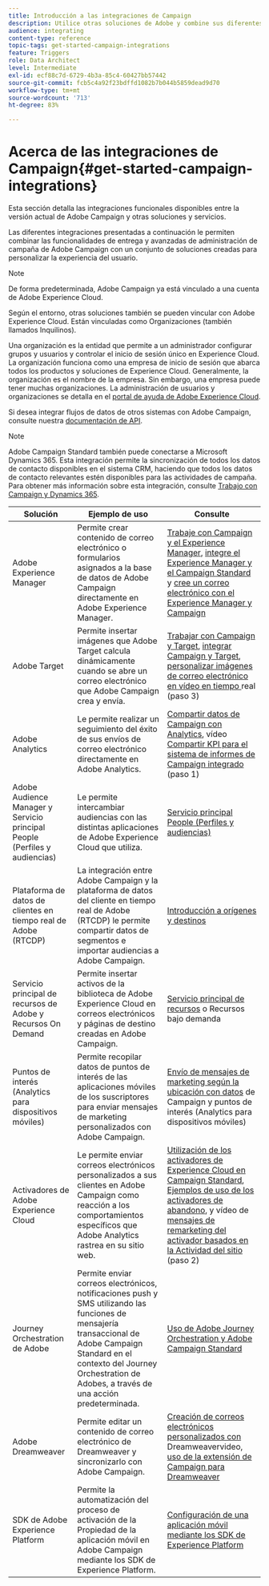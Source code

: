 ```yaml
---
title: Introducción a las integraciones de Campaign
description: Utilice otras soluciones de Adobe y combine sus diferentes capacidades con Campaign.
audience: integrating
content-type: reference
topic-tags: get-started-campaign-integrations
feature: Triggers
role: Data Architect
level: Intermediate
exl-id: ecf88c7d-6729-4b3a-85c4-60427bb57442
source-git-commit: fcb5c4a92f23bdffd1082b7b044b5859dead9d70
workflow-type: tm+mt
source-wordcount: '713'
ht-degree: 83%

---
```


# Acerca de las integraciones de Campaign{#get-started-campaign-integrations}

Esta sección detalla las integraciones funcionales disponibles entre la versión actual de Adobe Campaign y otras soluciones y servicios.

Las diferentes integraciones presentadas a continuación le permiten combinar las funcionalidades de entrega y avanzadas de administración de campaña de Adobe Campaign con un conjunto de soluciones creadas para personalizar la experiencia del usuario.

>[!NOTE]
>
> De forma predeterminada, Adobe Campaign ya está vinculado a una cuenta de Adobe Experience Cloud.

Según el entorno, otras soluciones también se pueden vincular con Adobe Experience Cloud. Están vinculadas como Organizaciones (también llamados Inquilinos).

Una organización es la entidad que permite a un administrador configurar grupos y usuarios y controlar el inicio de sesión único en Experience Cloud. La organización funciona como una empresa de inicio de sesión que abarca todos los productos y soluciones de Experience Cloud. Generalmente, la organización es el nombre de la empresa. Sin embargo, una empresa puede tener muchas organizaciones. La administración de usuarios y organizaciones se detalla en el [portal de ayuda de Adobe Experience Cloud](https://experienceleague.adobe.com/docs/core-services/interface/manage-users-and-products/organizations.html?lang=es).

Si desea integrar flujos de datos de otros sistemas con Adobe Campaign, consulte nuestra [documentación de API](../../api/using/get-started-apis.md).

>[!NOTE]
>
>Adobe Campaign Standard también puede conectarse a Microsoft Dynamics 365. Esta integración permite la sincronización de todos los datos de contacto disponibles en el sistema CRM, haciendo que todos los datos de contacto relevantes estén disponibles para las actividades de campaña. Para obtener más información sobre esta integración, consulte [Trabajo con Campaign y Dynamics 365](../../integrating/using/d365-acs-get-started.md).


<table> 
 <thead> 
  <tr> 
   <th> Solución<br /> </th> 
   <th> Ejemplo de uso<br /> </th> 
   <th> Consulte<br /> </th> 
  </tr> 
 </thead> 
 <tbody> 
  <tr> 
   <td> Adobe Experience Manager<br /> </td> 
   <td> Permite crear contenido de correo electrónico o formularios asignados a la base de datos de Adobe Campaign directamente en Adobe Experience Manager.<br /> </td> 
   <td> 
     <a href="../../integrating/using/integrating-with-experience-manager.md">Trabaje con Campaign y el Experience Manager</a>,  <a href="https://helpx.adobe.com/experience-manager/6-4/sites/administering/using/campaignstandard.html">integre el Experience Manager y el Campaign Standard</a> y  <a href="https://gn.adobe.com/doc/standard/getting_started/en/ACS_AEM.html">cree un correo electrónico con el Experience Manager y Campaign</a> 
    </td> 
  </tr> 
  <tr> 
   <td> Adobe Target<br /> </td> 
   <td> Permite insertar imágenes que Adobe Target calcula dinámicamente cuando se abre un correo electrónico que Adobe Campaign crea y envía.<br /> </td> 
   <td> 
    <a href="../../integrating/using/about-campaign-target-integration.md">Trabajar con Campaign y Target</a>,  <a href="https://experienceleague.adobe.com/docs/target/using/integrate/campaign-and-target.html?lang=es">integrar Campaign y Target</a>,  <a href="https://helpx.adobe.com/es/marketing-cloud/how-to/email-marketing.html">personalizar imágenes de correo electrónico en vídeo en tiempo </a> real (paso 3)
    </td> 
  </tr> 
  <tr> 
   <td> Adobe Analytics<br /> </td> 
   <td> Le permite realizar un seguimiento del éxito de sus envíos de correo electrónico directamente en Adobe Analytics.<br /> </td> 
   <td> 
    <a href="../../integrating/using/about-campaign-analytics-integration.md">Compartir datos de Campaign con Analytics</a>, vídeo <a href="https://helpx.adobe.com/marketing-cloud/how-to/email-marketing.html">Compartir KPI para el sistema de informes de Campaign integrado</a> (paso 1)
    </td> 
  </tr> 
  <tr> 
   <td> Adobe Audience Manager y Servicio principal People (Perfiles y audiencias)<br /> </td> 
   <td> Le permite intercambiar audiencias con las distintas aplicaciones de Adobe Experience Cloud que utiliza.<br /> </td> 
   <td> <a href="../../integrating/using/about-campaign-audience-manager-or-people-core-service-integration.md">Servicio principal People (Perfiles y audiencias)</a><br /> </td> 
  </tr> 
   <tr> 
   <td> Plataforma de datos de clientes en tiempo real de Adobe (RTCDP)<br /> </td> 
   <td> La integración entre Adobe Campaign y la plataforma de datos del cliente en tiempo real de Adobe (RTCDP) le permite compartir datos de segmentos e importar audiencias a Adobe Campaign.</td>
   <td><a href="../../integrating/using/get-started-sources-destinations.md">Introducción a orígenes y destinos</a></td>
  </tr> 
  <tr> 
   <td> Servicio principal de recursos de Adobe y Recursos On Demand<br /> </td> 
   <td> Permite insertar activos de la biblioteca de Adobe Experience Cloud en correos electrónicos y páginas de destino creadas en Adobe Campaign.<br /> </td> 
   <td> <a href="../../integrating/using/working-with-campaign-and-assets-core-service.md">Servicio principal de recursos</a> o Recursos bajo demanda<br /> </td> 
  </tr> 
  <tr> 
   <td> Puntos de interés (Analytics para dispositivos móviles)<br /> </td> 
   <td> Permite recopilar datos de puntos de interés de las aplicaciones móviles de los suscriptores para enviar mensajes de marketing personalizados con Adobe Campaign.<br /> </td> 
   <td> <a href="../../integrating/using/about-campaign-points-of-interest-data-integration.md">Envío de mensajes de marketing según la ubicación con datos</a> de Campaign y puntos de interés (Analytics para dispositivos móviles)<br /> </td> 
  </tr> 
  <tr> 
   <td> Activadores de Adobe Experience Cloud<br /> </td> 
   <td> Le permite enviar correos electrónicos personalizados a sus clientes en Adobe Campaign como reacción a los comportamientos específicos que Adobe Analytics rastrea en su sitio web.<br /> </td> 
   <td> 
    <a href="../../integrating/using/about-adobe-experience-cloud-triggers.md">Utilización de los activadores de Experience Cloud en Campaign Standard</a>, <a href="../../integrating/using/abandonment-triggers-use-cases.md">Ejemplos de uso de los activadores de abandono</a>, y vídeo de <a href="https://helpx.adobe.com/marketing-cloud/how-to/email-marketing.html">mensajes de remarketing del activador basados en la Actividad del sitio</a> (paso 2)
    </td> 
  </tr> 
    <tr> 
   <td> Journey Orchestration de Adobe<br /> </td> 
   <td> Permite enviar correos electrónicos, notificaciones push y SMS utilizando las funciones de mensajería transaccional de Adobe Campaign Standard en el contexto del Journey Orchestration de Adobes, a través de una acción predeterminada.<br /> </td> 
   <td> <a href="https://experienceleague.adobe.com/docs/journeys/using/action-journeys/working-with-adobe-campaign.html?lang=en">Uso de Adobe Journey Orchestration y Adobe Campaign Standard</a><br /> </td> 
  </tr> 
  <tr> 
   <td> Adobe Dreamweaver<br /> </td> 
   <td> Permite editar un contenido de correo electrónico de Dreamweaver y sincronizarlo con Adobe Campaign.<br /> </td> 
   <td> 
    <a href="https://experienceleague.adobe.com/docs/campaign-learn/campaign-standard-tutorials/designing-content/email-designer/dreamweaver-integration.html?lang=es">Creación de correos electrónicos personalizados con </a> Dreamweavervideo,  <a href="https://helpx.adobe.com/es/dreamweaver/using/working-with-dreamweaver-and-campaign.html">uso de la extensión de Campaign para Dreamweaver</a> 
  </td> 
  </tr> 
  <tr> 
   <td> SDK de Adobe Experience Platform<br /> </td> 
   <td> Permite la automatización del proceso de activación de la Propiedad de la aplicación móvil en Adobe Campaign mediante los SDK de Experience Platform.<br /> </td> 
   <td> <a href="https://helpx.adobe.com/es/campaign/kb/configuring-app-sdk.html">Configuración de una aplicación móvil mediante los SDK de Experience Platform</a><br /> </td> 
  </tr> 
 </tbody> 
</table>

